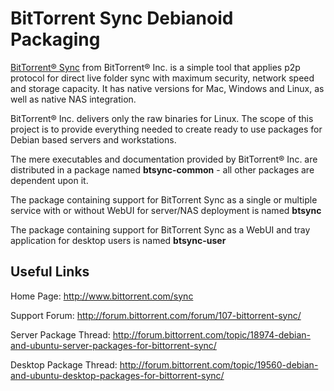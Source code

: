 BitTorrent Sync Debianoid Packaging
===================================

[BitTorrent&reg; Sync][1] from BitTorrent&reg; Inc. is a simple tool that
applies p2p protocol for direct live folder sync with maximum security, network
speed and storage capacity. It has native versions for Mac, Windows and Linux,
as well as native NAS integration.

BitTorrent&reg; Inc. delivers only the raw binaries for Linux. The scope of
this project is to provide everything needed to create ready to use packages
for Debian based servers and workstations.

The mere executables and documentation provided by BitTorrent&reg; Inc. are
distributed in a package named __btsync-common__ - all other packages are
dependent upon it.

The package containing support for BitTorrent Sync as a single or multiple
service with or without WebUI for server/NAS deployment is named __btsync__

The package containing support for BitTorrent Sync as a WebUI and tray
application for desktop users is named __btsync-user__


Useful Links
-------------

Home Page: http://www.bittorrent.com/sync

Support Forum: http://forum.bittorrent.com/forum/107-bittorrent-sync/

Server Package Thread: http://forum.bittorrent.com/topic/18974-debian-and-ubuntu-server-packages-for-bittorrent-sync/

Desktop Package Thread: http://forum.bittorrent.com/topic/19560-debian-and-ubuntu-desktop-packages-for-bittorrent-sync/

[1]: http://www.bittorrent.com/sync
